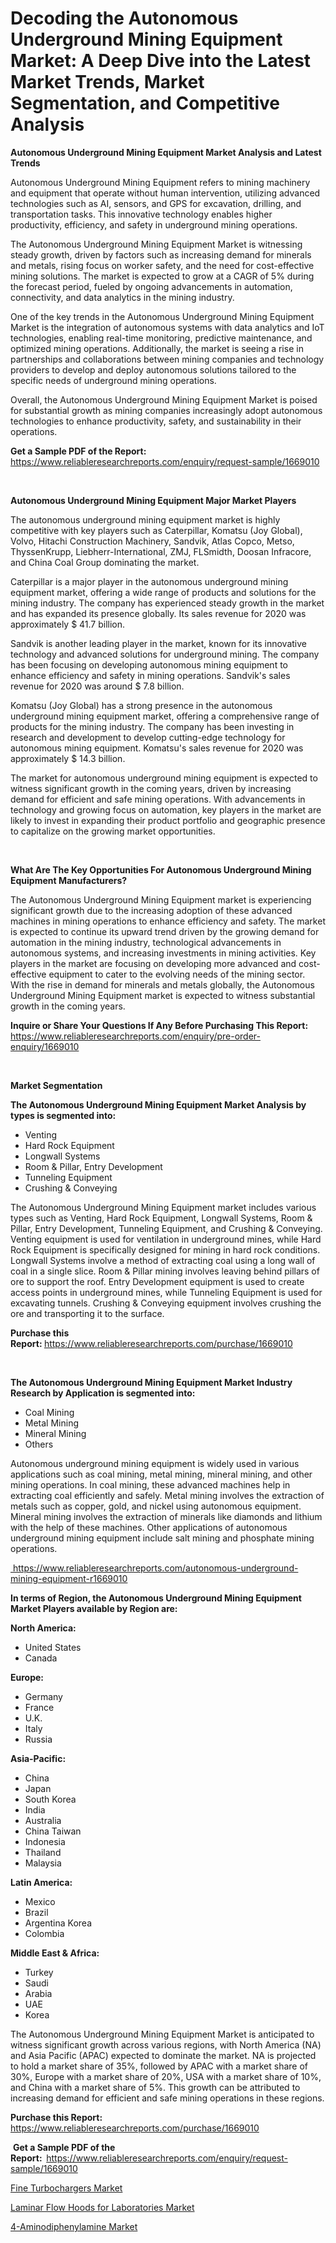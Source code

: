 <p><h1>Decoding the Autonomous Underground Mining Equipment Market: A Deep Dive into the Latest Market Trends, Market Segmentation, and Competitive Analysis</h1></p><p><strong>Autonomous Underground Mining Equipment Market Analysis and Latest Trends</strong></p>
<p><p>Autonomous Underground Mining Equipment refers to mining machinery and equipment that operate without human intervention, utilizing advanced technologies such as AI, sensors, and GPS for excavation, drilling, and transportation tasks. This innovative technology enables higher productivity, efficiency, and safety in underground mining operations.</p><p>The Autonomous Underground Mining Equipment Market is witnessing steady growth, driven by factors such as increasing demand for minerals and metals, rising focus on worker safety, and the need for cost-effective mining solutions. The market is expected to grow at a CAGR of 5% during the forecast period, fueled by ongoing advancements in automation, connectivity, and data analytics in the mining industry.</p><p>One of the key trends in the Autonomous Underground Mining Equipment Market is the integration of autonomous systems with data analytics and IoT technologies, enabling real-time monitoring, predictive maintenance, and optimized mining operations. Additionally, the market is seeing a rise in partnerships and collaborations between mining companies and technology providers to develop and deploy autonomous solutions tailored to the specific needs of underground mining operations.</p><p>Overall, the Autonomous Underground Mining Equipment Market is poised for substantial growth as mining companies increasingly adopt autonomous technologies to enhance productivity, safety, and sustainability in their operations.</p></p>
<p><strong>Get a Sample PDF of the Report:&nbsp;</strong> <a href="https://www.reliableresearchreports.com/enquiry/request-sample/1669010">https://www.reliableresearchreports.com/enquiry/request-sample/1669010</a></p>
<p>&nbsp;</p>
<p><strong>Autonomous Underground Mining Equipment Major Market Players</strong></p>
<p><p>The autonomous underground mining equipment market is highly competitive with key players such as Caterpillar, Komatsu (Joy Global), Volvo, Hitachi Construction Machinery, Sandvik, Atlas Copco, Metso, ThyssenKrupp, Liebherr-International, ZMJ, FLSmidth, Doosan Infracore, and China Coal Group dominating the market.</p><p>Caterpillar is a major player in the autonomous underground mining equipment market, offering a wide range of products and solutions for the mining industry. The company has experienced steady growth in the market and has expanded its presence globally. Its sales revenue for 2020 was approximately $ 41.7 billion.</p><p>Sandvik is another leading player in the market, known for its innovative technology and advanced solutions for underground mining. The company has been focusing on developing autonomous mining equipment to enhance efficiency and safety in mining operations. Sandvik's sales revenue for 2020 was around $ 7.8 billion.</p><p>Komatsu (Joy Global) has a strong presence in the autonomous underground mining equipment market, offering a comprehensive range of products for the mining industry. The company has been investing in research and development to develop cutting-edge technology for autonomous mining equipment. Komatsu's sales revenue for 2020 was approximately $ 14.3 billion.</p><p>The market for autonomous underground mining equipment is expected to witness significant growth in the coming years, driven by increasing demand for efficient and safe mining operations. With advancements in technology and growing focus on automation, key players in the market are likely to invest in expanding their product portfolio and geographic presence to capitalize on the growing market opportunities.</p></p>
<p>&nbsp;</p>
<p><strong>What Are The Key Opportunities For Autonomous Underground Mining Equipment Manufacturers?</strong></p>
<p><p>The Autonomous Underground Mining Equipment market is experiencing significant growth due to the increasing adoption of these advanced machines in mining operations to enhance efficiency and safety. The market is expected to continue its upward trend driven by the growing demand for automation in the mining industry, technological advancements in autonomous systems, and increasing investments in mining activities. Key players in the market are focusing on developing more advanced and cost-effective equipment to cater to the evolving needs of the mining sector. With the rise in demand for minerals and metals globally, the Autonomous Underground Mining Equipment market is expected to witness substantial growth in the coming years.</p></p>
<p><strong>Inquire or Share Your Questions If Any Before Purchasing This Report:</strong> <a href="https://www.reliableresearchreports.com/enquiry/pre-order-enquiry/1669010">https://www.reliableresearchreports.com/enquiry/pre-order-enquiry/1669010</a></p>
<p>&nbsp;</p>
<p><strong>Market Segmentation</strong></p>
<p><strong>The Autonomous Underground Mining Equipment Market Analysis by types is segmented into:</strong></p>
<p><ul><li>Venting</li><li>Hard Rock Equipment</li><li>Longwall Systems</li><li>Room & Pillar, Entry Development</li><li>Tunneling Equipment</li><li>Crushing & Conveying</li></ul></p>
<p><p>The Autonomous Underground Mining Equipment market includes various types such as Venting, Hard Rock Equipment, Longwall Systems, Room & Pillar, Entry Development, Tunneling Equipment, and Crushing & Conveying. Venting equipment is used for ventilation in underground mines, while Hard Rock Equipment is specifically designed for mining in hard rock conditions. Longwall Systems involve a method of extracting coal using a long wall of coal in a single slice. Room & Pillar mining involves leaving behind pillars of ore to support the roof. Entry Development equipment is used to create access points in underground mines, while Tunneling Equipment is used for excavating tunnels. Crushing & Conveying equipment involves crushing the ore and transporting it to the surface.</p></p>
<p><strong>Purchase this Report:&nbsp;</strong><a href="https://www.reliableresearchreports.com/purchase/1669010">https://www.reliableresearchreports.com/purchase/1669010</a></p>
<p>&nbsp;</p>
<p><strong>The Autonomous Underground Mining Equipment Market Industry Research by Application is segmented into:</strong></p>
<p><ul><li>Coal Mining</li><li>Metal Mining</li><li>Mineral Mining</li><li>Others</li></ul></p>
<p><p>Autonomous underground mining equipment is widely used in various applications such as coal mining, metal mining, mineral mining, and other mining operations. In coal mining, these advanced machines help in extracting coal efficiently and safely. Metal mining involves the extraction of metals such as copper, gold, and nickel using autonomous equipment. Mineral mining involves the extraction of minerals like diamonds and lithium with the help of these machines. Other applications of autonomous underground mining equipment include salt mining and phosphate mining operations.</p></p>
<p><a href="https://www.reliableresearchreports.com/autonomous-underground-mining-equipment-r1669010">&nbsp;https://www.reliableresearchreports.com/autonomous-underground-mining-equipment-r1669010</a></p>
<p><strong>In terms of Region, the Autonomous Underground Mining Equipment Market Players available by Region are:</strong></p>
<p>
    <p> <strong> North America: </strong>
        <ul>
            <li>United States</li>
            <li>Canada</li>
        </ul>
        </p> 
    <p> <strong> Europe: </strong>
        <ul>
            <li>Germany</li>
            <li>France</li>
            <li>U.K.</li>
            <li>Italy</li>
            <li>Russia</li>
        </ul>
        </p> 
    <p> <strong> Asia-Pacific: </strong>
        <ul>
            <li>China</li>
            <li>Japan</li>
            <li>South Korea</li>
            <li>India</li>
            <li>Australia</li>
            <li>China Taiwan</li>
            <li>Indonesia</li>
            <li>Thailand</li>
            <li>Malaysia</li>
        </ul>
        </p> 
    <p> <strong> Latin America: </strong>
        <ul>
            <li>Mexico</li>
            <li>Brazil</li>
            <li>Argentina Korea</li>
            <li>Colombia</li>
        </ul>
        </p> 
    <p> <strong> Middle East & Africa: </strong>
        <ul>
            <li>Turkey</li>
            <li>Saudi</li>
            <li>Arabia</li>
            <li>UAE</li>
            <li>Korea</li>
        </ul>
    </p>
    </p>
<p><p>The Autonomous Underground Mining Equipment Market is anticipated to witness significant growth across various regions, with North America (NA) and Asia Pacific (APAC) expected to dominate the market. NA is projected to hold a market share of 35%, followed by APAC with a market share of 30%, Europe with a market share of 20%, USA with a market share of 10%, and China with a market share of 5%. This growth can be attributed to increasing demand for efficient and safe mining operations in these regions.</p></p>
<p><strong>Purchase this Report: </strong><a href="https://www.reliableresearchreports.com/purchase/1669010">https://www.reliableresearchreports.com/purchase/1669010</a></p>
<p>&nbsp;<strong>Get a Sample PDF of the Report:&nbsp;&nbsp;</strong><a href="https://www.reliableresearchreports.com/enquiry/request-sample/1669010">https://www.reliableresearchreports.com/enquiry/request-sample/1669010</a></p>
<p><strong></strong></p>
<p><p><a href="https://www.linkedin.com/pulse/fine-turbochargers-market-report-reveals-latest-trends-kc4dc?trackingId=m5c555b1wPAC4dpQzb%2FfKQ%3D%3D">Fine Turbochargers Market</a></p><p><a href="https://www.linkedin.com/pulse/laminar-flow-hoods-laboratories-market-outlook-industry-037lc?trackingId=rV%2B9d8KkVsMYhKc1ZnHRpA%3D%3D">Laminar Flow Hoods for Laboratories Market</a></p><p><a href="https://boundless-drawbridge-702.notion.site/4-Aminodiphenylamine-Market-Analysis-and-Sze-Forecasted-for-period-from-2024-to-2031-154f222cd2da40f4aa7c40935c87c31c">4-Aminodiphenylamine Market</a></p></p>